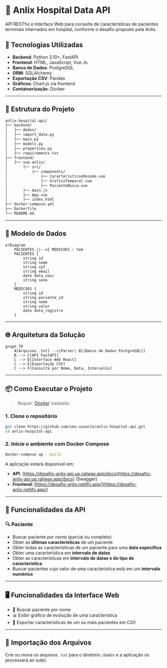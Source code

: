 

# 🏥 Anlix Hospital Data API

API RESTful e Interface Web para consulta de características de pacientes terminais internados em hospital, conforme o desafio proposto pela Anlix.

## 🚀 Tecnologias Utilizadas

- **Backend**: Python 3.10+, FastAPI
- **Frontend**: HTML, JavaScript, Vue Js
- **Banco de Dados**: PostgreSQL
- **ORM**: SQLAlchemy
- **Exportação CSV**: Pandas
- **Gráficos**: Chart.js via frontend
- **Containerização**: Docker

---

## 📁 Estrutura do Projeto

```bash
anlix-hospital-api/
├── backend/
│   ├── dados/  
│   ├── import_data.py 
│   ├── main.py               
│   ├── models.py             
│   ├── properties.py           
│   ├── requirements.txt
├── frontend/
│   ├── vue-anlix/
│       ├── src/
│           ├── components/
│               ├── CaracteristicasResumo.vue
│               ├── GraficoTemporal.vue
│               ├── PacienteBusca.vue
│       ├── main.js
│       ├── App.vue
│       ├── index.html
├── docker-compose.yml
├── Dockerfile
└── README.md
```

---

## 🧠 Modelo de Dados

```mermaid
erDiagram
    PACIENTES ||--o{ MEDICOES : tem
    PACIENTES {
        string id
        string nome
        string cpf
        string email
        date data_nasc
        string sexo
    }
    MEDICOES {
        string id
        string paciente_id
        string nome
        string valor
        date data_registro
    }
```

---

## 🌐 Arquitetura da Solução

```mermaid
graph TD
    A[Arquivos .txt] -->|Parser| B[(Banco de Dados PostgreSQL)]
    B --> C[API FastAPI]
    C --> D[Interface Web React]
    C --> E[Exportação CSV]
    C --> F[Consulta por Nome, Data, Intervalos]
```

---

## 📦 Como Executar o Projeto 

> Requer: [Docker](https://www.docker.com/) instalado

### 1. Clone o repositório

```bash
git clone https://github.com/seu-usuario/anlix-hospital-api.git
cd anlix-hospital-api
```

### 2. Inicie o ambiente com Docker Compose

```bash
docker-compose up --build
```

A aplicação estará disponível em:

- **API**: [https://desafio-anlix-api.up.railway.app/docs](https://desafio-anlix-api.up.railway.app/docs) (Swagger)
- **Frontend**: [https://desafio-anlix.netlify.app/](https://desafio-anlix.netlify.app/)

---

## 📌 Funcionalidades da API

### 🔍 Paciente

- Buscar paciente por nome (parcial ou completo)
- Obter as **últimas características** de um paciente
- Obter todas as características de um paciente para uma **data específica**
- Obter uma característica em **intervalo de datas**
- Obter as características em **intervalo de datas e do tipo de caracteristica**
- Buscar pacientes cujo valor de uma característica está em um **intervalo numérico**

---

## 🖥 Funcionalidades da Interface Web

- 🔎 Buscar paciente por nome
- 📊 Exibir gráfico de evolução de uma característica
- 📄 Exportar características de um ou mais pacientes em CSV

---

## 📂 Importação dos Arquivos

Crie ou mova os arquivos `.txt` para o diretório `/dados` e a aplicação os processará ao subir.
